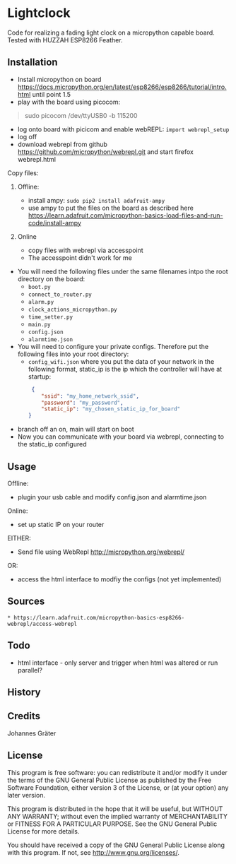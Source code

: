 # Lightclock

Code for realizing a fading light clock on a micropython capable board.
Tested with HUZZAH ESP8266 Feather.

## Installation

* Install micropython on board <https://docs.micropython.org/en/latest/esp8266/esp8266/tutorial/intro.html> until point 1.5
* play with the board using picocom: 
>sudo picocom /dev/ttyUSB0 -b 115200

* log onto board with picicom and enable webREPL: `import webrepl_setup`
* log off
* download webrepl from github https://github.com/micropython/webrepl.git and start firefox webrepl.html

Copy files:
1. Offline:
    * install ampy: `sudo pip2 install adafruit-ampy`
    * use ampy to put the files on the board as described here
    https://learn.adafruit.com/micropython-basics-load-files-and-run-code/install-ampy


2. Online 
    * copy files with webrepl via accesspoint
    * The accesspoint didn't work for me

* You will need the following files under the same filenames intpo the root directory on the board:
    * `boot.py`
    * `connect_to_router.py`
    * `alarm.py`
    * `clock_actions_micropython.py`
    * `time_setter.py`
    * `main.py`
    * `config.json`
    * `alarmtime.json`
* You will need to configure your private configs. Therefore put the following files into your root directory:
    * `config_wifi.json` where you put the data of your network in the following format, static_ip is the ip which the controller will have at startup:
        ```json
         {
            "ssid": "my_home_network_ssid",
            "password": "my_password",
            "static_ip": "my_chosen_static_ip_for_board"
        }   
        ```
* branch off an on, main will start on boot
* Now you can communicate with your board via webrepl, connecting to the static_ip configured


## Usage

Offline:
* plugin your usb cable and modify config.json and alarmtime.json

Online:
* set up static IP on your router

EITHER: 
* Send file using WebRepl <http://micropython.org/webrepl/>

OR:
* access the html interface to modfiy the configs (not yet implemented)

## Sources

    * https://learn.adafruit.com/micropython-basics-esp8266-webrepl/access-webrepl

## Todo

* html interface - only server and trigger when html was altered or run parallel?

## History


## Credits

Johannes Gräter

## License

This program is free software: you can redistribute it and/or modify
it under the terms of the GNU General Public License as published by
the Free Software Foundation, either version 3 of the License, or
(at your option) any later version.

This program is distributed in the hope that it will be useful,
but WITHOUT ANY WARRANTY; without even the implied warranty of
MERCHANTABILITY or FITNESS FOR A PARTICULAR PURPOSE.  See the
GNU General Public License for more details.

You should have received a copy of the GNU General Public License
along with this program.  If not, see <http://www.gnu.org/licenses/>.
